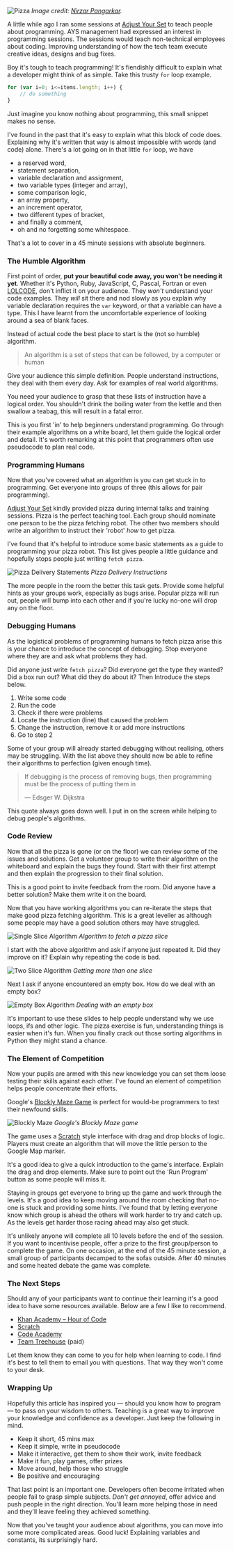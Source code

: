 ![Pizza](../content/pizza-1.jpg)
*Image credit: [Nirzar Pangarkar](https://unsplash.com/photos/KK1hlAI2lgE).*

A little while ago I ran some sessions at [Adjust Your Set](http://adjustyourset.com/) to teach people about programming. AYS management had expressed an interest in programming sessions. The sessions would teach non-technical employees about coding. Improving understanding of how the tech team execute creative ideas, designs and bug fixes.

Boy it's tough to teach programming! It's fiendishly difficult to explain what a developer might think of as simple. Take this trusty `for` loop example.

```javascript
for (var i=0; i<=items.length; i++) {
    // do something
}
```

Just imagine you know nothing about programming, this small snippet makes no sense.

I've found in the past that it's easy to explain what this block of code does. Explaining why it's written that way is almost impossible with words (and code) alone. There's a lot going on in that little `for` loop, we have

- a reserved word,
- statement separation,
- variable declaration and assignment,
- two variable types (integer and array),
- some comparison logic,
- an array property,
- an increment operator,
- two different types of bracket,
- and finally a comment,
- oh and no forgetting some whitespace.

That's a lot to cover in a 45 minute sessions with absolute beginners.

### The Humble Algorithm

First point of order, **put your beautiful code away, you won't be needing it yet**. Whether it's Python, Ruby, JavaScript, C, Pascal, Fortran or even [LOLCODE](http://lolcode.org/), don't inflict it on your audience. They *won't* understand your code examples. They *will* sit there and nod slowly as you explain why variable declaration requires the `var` keyword, or that a variable can have a type. This I have learnt from the uncomfortable experience of looking around a sea of blank faces.

Instead of actual code the best place to start is the (not so humble) algorithm.

> An algorithm is a set of steps that can be followed, by a computer or human

Give your audience this simple definition. People understand instructions, they deal with them every day. Ask for examples of real world algorithms.

You need your audience to grasp that these lists of instruction have a logical order. You shouldn't drink the boiling water from the kettle and then swallow a teabag, this will result in a fatal error.

This is you first 'in' to help beginners understand programming. Go through their example algorithms on a white board, let them guide the logical order and detail. It's worth remarking at this point that programmers often use pseudocode to plan real code.

### Programming Humans

Now that you've covered what an algorithm is you can get stuck in to programming. Get everyone into groups of three (this allows for pair programming).

[Adjust Your Set](http://adjustyourset.com) kindly provided pizza during internal talks and training sessions. Pizza is the perfect teaching tool. Each group should nominate one person to be the pizza fetching robot. The other two members should write an algorithm to instruct their 'robot' *how* to get pizza.

I've found that it's helpful to introduce some basic statements as a guide to programming your pizza robot. This list gives people a little guidance and hopefully stops people just writing `fetch pizza`.

![Pizza Delivery Statements](../content/pizza-delivery-statements.png)
*Pizza Delivery Instructions*

The more people in the room the better this task gets. Provide some helpful hints as your groups work, especially as bugs arise. Popular pizza will run out, people will bump into each other and if you're lucky no-one will drop any on the floor.

### Debugging Humans

As the logistical problems of programming humans to fetch pizza arise this is your chance to introduce the concept of debugging. Stop everyone where they are and ask what problems they had.

Did anyone just write `fetch pizza`? Did everyone get the type they wanted? Did a box run out? What did they do about it? Then Introduce the steps below.

1. Write some code
2. Run the code
3. Check if there were problems
4. Locate the instruction (line) that caused the problem
5. Change the instruction, remove it or add more instructions
6. Go to step 2

Some of your group will already started debugging without realising, others may be struggling. With the list above they should now be able to refine their algorithms to perfection (given enough time).

> If debugging is the process of removing bugs, then programming must be the process of putting them in
>
> &mdash; Edsger W. Dijkstra

This quote always goes down well. I put in on the screen while helping to debug people's algorithms.

### Code Review

Now that all the pizza is gone (or on the floor) we can review some of the issues and solutions. Get a volunteer group to write their algorithm on the whiteboard and explain the bugs they found. Start with their first attempt and then explain the progression to their final solution.

This is a good point to invite feedback from the room. Did anyone have a better solution? Make them write it on the board.

Now that you have working algorithms you can re-iterate the steps that make good pizza fetching algorithm. This is a great leveller as although some people may have a good solution others may have struggled.

![Single Slice Algorithm](../content/pizza-single-slice.png)
*Algorithm to fetch a pizza slice*

I start with the above algorithm and ask if anyone just repeated it. Did they improve on it? Explain why repeating the code is bad.

![Two Slice Algorithm](../content/pizza-two-slices.png)
*Getting more than one slice*

Next I ask if anyone encountered an empty box. How do we deal with an empty box?

![Empty Box Algorithm](../content/pizza-if-loop.png)
*Dealing with an empty box*

It's important to use these slides to help people understand why we use loops, ifs and other logic. The pizza exercise is fun, understanding things is easier when it's fun. When you finally crack out those sorting algorithms in Python they might stand a chance.

### The Element of Competition

Now your pupils are armed with this new knowledge you can set them loose testing their skills against each other. I've found an element of competition helps people concentrate their efforts.

Google's [Blockly Maze Game](https://blockly-games.appspot.com/maze?lang=en) is perfect for would-be programmers to test their newfound skills.

![Blockly Maze](../content/blockly-maze.png)
*Google's Blockly Maze game*

The game uses a [Scratch](https://scratch.mit.edu/) style interface with drag and drop blocks of logic. Players must create an algorithm that will move the little person to the Google Map marker.

It's a good idea to give a quick introduction to the game's interface. Explain the drag and drop elements. Make sure to point out the 'Run Program' button as some people will miss it.

Staying in groups get everyone to bring up the game and work through the levels. It's a good idea to keep moving around the room checking that no-one is stuck and providing some hints. I've found that by letting everyone know which group is ahead the others will work harder to try and catch up. As the levels get harder those racing ahead may also get stuck.

It's unlikely anyone will complete all 10 levels before the end of the session. If you want to incentivise people, offer a prize to the first group/person to complete the game. On one occasion, at the end of the 45 minute session, a small group of participants decamped to the sofas outside. After 40 minutes and some heated debate the game was complete.

### The Next Steps

Should any of your participants want to continue their learning it's a good idea to have some resources available. Below are a few I like to recommend.

- [Khan Academy &ndash; Hour of Code](https://www.khanacademy.org/hourofcode)
- [Scratch](https://scratch.mit.edu/)
- [Code Academy](https://www.codecademy.com/)
- [Team Treehouse](https://teamtreehouse.com/) (paid)

Let them know they can come to you for help when learning to code. I find it's best to tell them to email you with questions. That way they won't come to your desk.

### Wrapping Up

Hopefully this article has inspired you &mdash; should you know how to program &mdash; to pass on your wisdom to others. Teaching is a great way to improve your knowledge and confidence as a developer. Just keep the following in mind.

- Keep it short, 45 mins max
- Keep it simple, write in pseudocode
- Make it interactive, get them to show their work, invite feedback
- Make it fun, play games, offer prizes
- Move around, help those who struggle
- Be positive and encouraging

That last point is an important one. Developers often become irritated when people fail to grasp simple subjects. *Don't get annoyed*, offer advice and push people in the right direction. You'll learn more helping those in need and they'll leave feeling they achieved something.

Now that you've taught your audience about algorithms, you can move into some more complicated areas. Good luck! Explaining variables and constants, its surprisingly hard.
